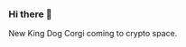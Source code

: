### Hi there 👋

New King Dog Corgi coming to crypto space.

<!--
**CorgiToken/CorgiToken** is a ✨ _special_ ✨ repository because its `README.md` (this file) appears on your GitHub profile.

Here are some ideas to get you started:

- 🔭 I’m currently working on ... Corgi Token
- 🌱 I’m currently learning ...
- 👯 I’m looking to collaborate on ...
- 🤔 I’m looking for help with ...
- 💬 Ask me about ...
- 📫 How to reach me: ...CorgiToken@outlook.com
- 😄 Pronouns: ...https://twitter.com/TokenCorgi
- ⚡ Fun fact: ...
-->
